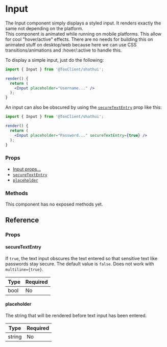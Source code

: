 # Input

The Input component simply displays a styled input. It renders exactly the same not depending on the platform.  
This component is animated while running on mobile platforms. This allow for cool "hover/active" effects. There are no needs for building this on animated stuff on desktop/web because here we can use CSS transitions/animations and :hover/:active to handle this.

To display a simple input, just do the following:

```jsx
import { Input } from '@ToxClient/shathui';

render() {
  return (
    <Input placeholder="Username..." />
  );
}
```

An input can also be obscured by using the [`secureTextEntry`](#securetextentry) prop like this:

```jsx
import { Input } from '@ToxClient/shathui';

render() {
  return (
    <Input placeholder="Password..." secureTextEntry={true} />
  );
}
```

### Props

* [Input props...](https://facebook.github.io/react-native/docs/textinput.html#props)
* [`secureTextEntry`](#securetextentry)
* [`placeholder`](#placeholder)

### Methods

This component has no exposed methods yet.

## Reference

### Props

#### secureTextEntry

If `true`, the text input obscures the text entered so that sensitive text like passwords stay secure. The default value is `false`. Does not work with `multiline={true}`.

| Type | Required |
| ---- | -------- |
| bool | No       |

#### placeholder

The string that will be rendered before text input has been entered.

| Type   | Required |
| ------ | -------- |
| string | No       |
